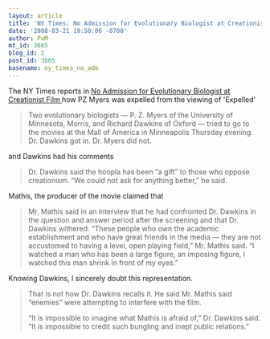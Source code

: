 ```yaml
---
layout: article
title: 'NY Times: No Admission for Evolutionary Biologist at Creationist Film '
date: '2008-03-21 19:50:06 -0700'
author: PvM
mt_id: 3665
blog_id: 2
post_id: 3665
basename: ny_times_no_adm
---
```

The NY Times reports in [No Admission for Evolutionary Biologist at Creationist Film ](http://www.nytimes.com/2008/03/21/science/21expelledw.htm) how PZ Myers was expelled from the viewing of 'Expelled'

> Two evolutionary biologists — P. Z. Myers of the University of Minnesota, Morris, and Richard Dawkins of Oxford — tried to go to the movies at the Mall of America in Minneapolis Thursday evening. Dr. Dawkins got in. Dr. Myers did not.

and Dawkins had his comments

>  Dr. Dawkins said the hoopla has been “a gift” to those who oppose creationism. “We could not ask for anything better,” he said.

Mathis, the producer of the movie claimed that

> Mr. Mathis said in an interview that he had confronted Dr. Dawkins in the question and answer period after the screening and that Dr. Dawkins withered. “These people who own the academic establishment and who have great friends in the media — they are not accustomed to having a level, open playing field,” Mr. Mathis said. “I watched a man who has been a large figure, an imposing figure, I watched this man shrink in front of my eyes.”

Knowing Dawkins, I sincerely doubt this representation.

>  That is not how Dr. Dawkins recalls it. He said Mr. Mathis said “enemies” were attempting to interfere with the film.
> 
> “It is impossible to imagine what Mathis is afraid of,” Dr. Dawkins said. “It is impossible to credit such bungling and inept public relations.”
